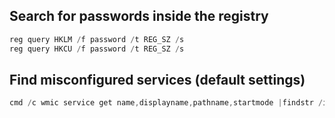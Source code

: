 Search for passwords inside the registry
---
```powershell
reg query HKLM /f password /t REG_SZ /s
reg query HKCU /f password /t REG_SZ /s
```

Find misconfigured services (default settings)
---
```powershell
cmd /c wmic service get name,displayname,pathname,startmode |findstr /i "auto" |findstr /i /v "c:\windows\\" |findstr /i /v """
```